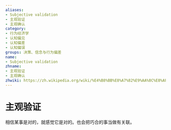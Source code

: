 ```yaml
---
aliases:
- Subjective validation
- 主观验证
- 主观确认
category:
- 行为经济学
- 认知偏见
- 认知偏差
- 认知偏误
groups: 决策、信念与行为偏差
name:
- Subjective validation
zhname:
- 主观验证
- 主观确认
zhwiki: https://zh.wikipedia.org/wiki/%E4%B8%BB%E8%A7%82%E9%AA%8C%E8%AF%81
---
```


# 主观验证

相信某事是对的，就感觉它是对的。也会把巧合的事当做有关联。

